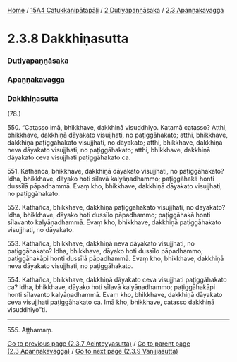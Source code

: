 
[Home](/) / [15A4 Catukkanipātapāḷi](../../../15A4.md) / [2 Dutiyapaṇṇāsaka](../../2.md) / [2.3 Apaṇṇakavagga](../2.3.md)

# 2.3.8 Dakkhiṇasutta

### Dutiyapaṇṇāsaka

### Apaṇṇakavagga

### Dakkhiṇasutta

(78.)

550\. “Catasso imā, bhikkhave, dakkhiṇā visuddhiyo. Katamā catasso? Atthi, bhikkhave, dakkhiṇā dāyakato visujjhati, no paṭiggāhakato; atthi, bhikkhave, dakkhiṇā paṭiggāhakato visujjhati, no dāyakato; atthi, bhikkhave, dakkhiṇā neva dāyakato visujjhati, no paṭiggāhakato; atthi, bhikkhave, dakkhiṇā dāyakato ceva visujjhati paṭiggāhakato ca.

551\. Kathañca, bhikkhave, dakkhiṇā dāyakato visujjhati, no paṭiggāhakato? Idha, bhikkhave, dāyako hoti sīlavā kalyāṇadhammo; paṭiggāhakā honti dussīlā pāpadhammā. Evaṃ kho, bhikkhave, dakkhiṇā dāyakato visujjhati, no paṭiggāhakato.

552\. Kathañca, bhikkhave, dakkhiṇā paṭiggāhakato visujjhati, no dāyakato? Idha, bhikkhave, dāyako hoti dussīlo pāpadhammo; paṭiggāhakā honti sīlavanto kalyāṇadhammā. Evaṃ kho, bhikkhave, dakkhiṇā paṭiggāhakato visujjhati, no dāyakato.

553\. Kathañca, bhikkhave, dakkhiṇā neva dāyakato visujjhati, no paṭiggāhakato? Idha, bhikkhave, dāyako hoti dussīlo pāpadhammo; paṭiggāhakāpi honti dussīlā pāpadhammā. Evaṃ kho, bhikkhave, dakkhiṇā neva dāyakato visujjhati, no paṭiggāhakato.

554\. Kathañca, bhikkhave, dakkhiṇā dāyakato ceva visujjhati paṭiggāhakato ca? Idha, bhikkhave, dāyako hoti sīlavā kalyāṇadhammo; paṭiggāhakāpi honti sīlavanto kalyāṇadhammā. Evaṃ kho, bhikkhave, dakkhiṇā dāyakato ceva visujjhati paṭiggāhakato ca. Imā kho, bhikkhave, catasso dakkhiṇā visuddhiyo”ti.

---

555\. Aṭṭhamaṃ.



[Go to previous page (2.3.7 Acinteyyasutta)](2.3.7.md) / [Go to parent page (2.3 Apaṇṇakavagga)](../2.3.md) / [Go to next page (2.3.9 Vaṇijjasutta)](2.3.9.md)


